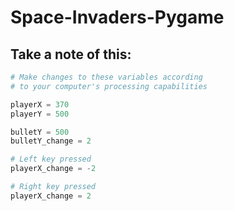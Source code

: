 # Space-Invaders-Pygame

## Take a note of this:
```python
# Make changes to these variables according 
# to your computer's processing capabilities

playerX = 370
playerY = 500

bulletY = 500
bulletY_change = 2

# Left key pressed
playerX_change = -2

# Right key pressed
playerX_change = 2
```